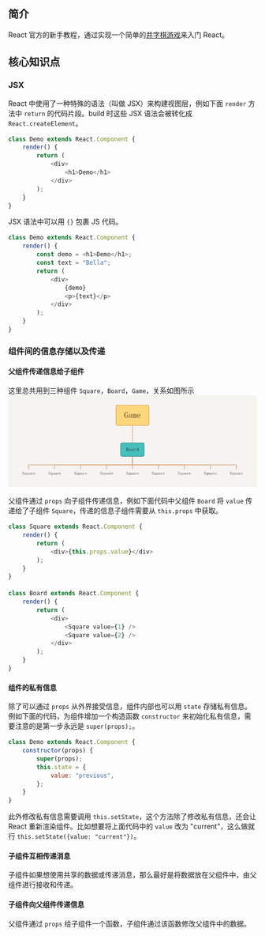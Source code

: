 ## 简介
React 官方的新手教程，通过实现一个简单的[井字棋游戏](https://codepen.io/gaearon/pen/gWWZgR?editors=0010)来入门 React。

## 核心知识点
### JSX
React 中使用了一种特殊的语法（叫做 JSX）来构建视图层，例如下面 `render` 方法中 `return` 的代码片段。build 时这些 JSX 语法会被转化成 `React.createElement`。

```js
class Demo extends React.Component {
    render() {
        return (
            <div>
                <h1>Demo</h1>
            </div>
        );
    }
}
```

JSX 语法中可以用 `{}` 包裹 JS 代码。
```js
class Demo extends React.Component {
    render() {
        const demo = <h1>Demo</h1>;
        const text = "Bella";
        return (
            <div>
                {demo}
                <p>{text}</p>
            </div>
        );
    }
}
```

### 组件间的信息存储以及传递
#### 父组件传递信息给子组件
这里总共用到三种组件 `Square`，`Board`，`Game`，关系如图所示![](./makedown_images/components.png)

父组件通过 `props` 向子组件传递信息，例如下面代码中父组件 `Board` 将 `value` 传递给了子组件 `Square`，传递的信息子组件需要从 `this.props` 中获取。
```js
class Square extends React.Component {
    render() {
        return (
            <div>{this.props.value}</div>
        );
    }
}

class Board extends React.Component {
    render() {
        return (
            <div>
                <Square value={1} />
                <Square value={2} />
            </div>
        );
    }
}
```

#### 组件的私有信息
除了可以通过 `props` 从外界接受信息，组件内部也可以用 `state` 存储私有信息。例如下面的代码，为组件增加一个构造函数 `constructor` 来初始化私有信息，需要注意的是第一步永远是 `super(props);`。
```js
class Demo extends React.Component {
    constructor(props) {
        super(props);
        this.state = {
            value: "previous",
        };
    }
}
```
此外修改私有信息需要调用 `this.setState`，这个方法除了修改私有信息，还会让 React 重新渲染组件。比如想要将上面代码中的 `value` 改为 "current"，这么做就行 `this.setState({value: "current"})`。

#### 子组件互相传递消息
子组件如果想使用共享的数据或传递消息，那么最好是将数据放在父组件中，由父组件进行接收和传递。

#### 子组件向父组件传递信息
父组件通过 `props` 给子组件一个函数，子组件通过该函数修改父组件中的数据。
